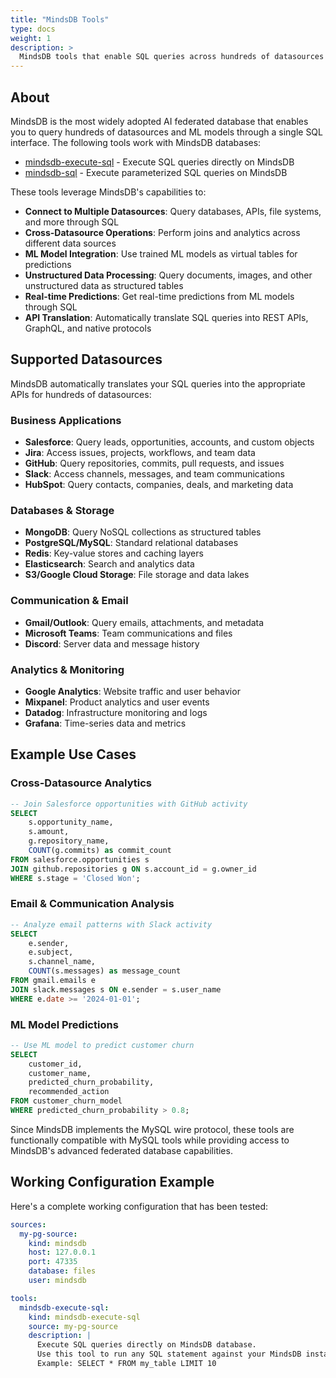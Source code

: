 ```yaml
---
title: "MindsDB Tools"
type: docs
weight: 1
description: >
  MindsDB tools that enable SQL queries across hundreds of datasources and ML models.
---
```


## About

MindsDB is the most widely adopted AI federated database that enables you to query hundreds of datasources and ML models through a single SQL interface. The following tools work with MindsDB databases:

- [mindsdb-execute-sql](mindsdb-execute-sql.md) - Execute SQL queries directly on MindsDB
- [mindsdb-sql](mindsdb-sql.md) - Execute parameterized SQL queries on MindsDB

These tools leverage MindsDB's capabilities to:
- **Connect to Multiple Datasources**: Query databases, APIs, file systems, and more through SQL
- **Cross-Datasource Operations**: Perform joins and analytics across different data sources
- **ML Model Integration**: Use trained ML models as virtual tables for predictions
- **Unstructured Data Processing**: Query documents, images, and other unstructured data as structured tables
- **Real-time Predictions**: Get real-time predictions from ML models through SQL
- **API Translation**: Automatically translate SQL queries into REST APIs, GraphQL, and native protocols

## Supported Datasources

MindsDB automatically translates your SQL queries into the appropriate APIs for hundreds of datasources:

### **Business Applications**
- **Salesforce**: Query leads, opportunities, accounts, and custom objects
- **Jira**: Access issues, projects, workflows, and team data  
- **GitHub**: Query repositories, commits, pull requests, and issues
- **Slack**: Access channels, messages, and team communications
- **HubSpot**: Query contacts, companies, deals, and marketing data

### **Databases & Storage**
- **MongoDB**: Query NoSQL collections as structured tables
- **PostgreSQL/MySQL**: Standard relational databases
- **Redis**: Key-value stores and caching layers
- **Elasticsearch**: Search and analytics data
- **S3/Google Cloud Storage**: File storage and data lakes

### **Communication & Email**
- **Gmail/Outlook**: Query emails, attachments, and metadata
- **Microsoft Teams**: Team communications and files
- **Discord**: Server data and message history

### **Analytics & Monitoring**
- **Google Analytics**: Website traffic and user behavior
- **Mixpanel**: Product analytics and user events
- **Datadog**: Infrastructure monitoring and logs
- **Grafana**: Time-series data and metrics

## Example Use Cases

### Cross-Datasource Analytics
```sql
-- Join Salesforce opportunities with GitHub activity
SELECT 
    s.opportunity_name,
    s.amount,
    g.repository_name,
    COUNT(g.commits) as commit_count
FROM salesforce.opportunities s
JOIN github.repositories g ON s.account_id = g.owner_id
WHERE s.stage = 'Closed Won';
```

### Email & Communication Analysis
```sql
-- Analyze email patterns with Slack activity
SELECT 
    e.sender,
    e.subject,
    s.channel_name,
    COUNT(s.messages) as message_count
FROM gmail.emails e
JOIN slack.messages s ON e.sender = s.user_name
WHERE e.date >= '2024-01-01';
```

### ML Model Predictions
```sql
-- Use ML model to predict customer churn
SELECT 
    customer_id,
    customer_name,
    predicted_churn_probability,
    recommended_action
FROM customer_churn_model
WHERE predicted_churn_probability > 0.8;
```

Since MindsDB implements the MySQL wire protocol, these tools are functionally compatible with MySQL tools while providing access to MindsDB's advanced federated database capabilities.

## Working Configuration Example

Here's a complete working configuration that has been tested:

```yaml
sources:
  my-pg-source:
    kind: mindsdb
    host: 127.0.0.1
    port: 47335
    database: files
    user: mindsdb

tools:
  mindsdb-execute-sql:
    kind: mindsdb-execute-sql
    source: my-pg-source
    description: |
      Execute SQL queries directly on MindsDB database.
      Use this tool to run any SQL statement against your MindsDB instance.
      Example: SELECT * FROM my_table LIMIT 10
``` 